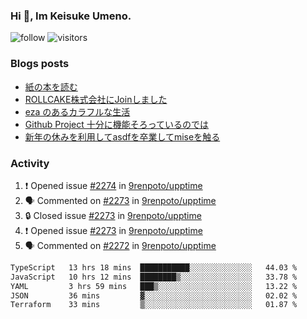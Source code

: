 ### Hi 👋, Im Keisuke Umeno.

<!--
**9renpoto/9renpoto** is a ✨ _special_ ✨ repository because its `README.md` (this file) appears on your GitHub profile.

Here are some ideas to get you started:

- 🔭 I’m currently working on ...
- 🌱 I’m currently learning ...
- 👯 I’m looking to collaborate on ...
- 🤔 I’m looking for help with ...
- 💬 Ask me about ...
- 📫 How to reach me: ...
- 😄 Pronouns: ...
- ⚡ Fun fact: ...
-->

![follow](https://img.shields.io/github/followers/9renpoto?label=Follow&style=social)
![visitors](https://komarev.com/ghpvc/?username=9renpoto&label=Profile%20views&color=0e75b6&style=flat)

### Blogs posts

<!-- BLOG-POST-LIST:START -->
- [紙の本を読む](https://9renpoto.win/entry/2024/02/25/reading-papar-book)
- [ROLLCAKE株式会社にJoinしました](https://9renpoto.win/entry/2024/02/11/join)
- [eza のあるカラフルな生活](https://9renpoto.win/entry/2024/02/01/eza)
- [Github Project 十分に機能そろっているのでは](https://9renpoto.win/entry/2024/01/14/gh-projects)
- [新年の休みを利用してasdfを卒業してmiseを触る](https://9renpoto.win/entry/2024/01/07/mise)
<!-- BLOG-POST-LIST:END -->

### Activity

<!--START_SECTION:activity-->
1. ❗ Opened issue [#2274](https://github.com/9renpoto/upptime/issues/2274) in [9renpoto/upptime](https://github.com/9renpoto/upptime)
2. 🗣 Commented on [#2273](https://github.com/9renpoto/upptime/issues/2273#issuecomment-2047140225) in [9renpoto/upptime](https://github.com/9renpoto/upptime)
3. 🔒 Closed issue [#2273](https://github.com/9renpoto/upptime/issues/2273) in [9renpoto/upptime](https://github.com/9renpoto/upptime)
4. ❗ Opened issue [#2273](https://github.com/9renpoto/upptime/issues/2273) in [9renpoto/upptime](https://github.com/9renpoto/upptime)
5. 🗣 Commented on [#2272](https://github.com/9renpoto/upptime/issues/2272#issuecomment-2047034982) in [9renpoto/upptime](https://github.com/9renpoto/upptime)
<!--END_SECTION:activity-->

<!--START_SECTION:waka-->

```txt
TypeScript   13 hrs 18 mins  ███████████░░░░░░░░░░░░░░   44.03 %
JavaScript   10 hrs 12 mins  ████████▒░░░░░░░░░░░░░░░░   33.78 %
YAML         3 hrs 59 mins   ███▒░░░░░░░░░░░░░░░░░░░░░   13.22 %
JSON         36 mins         ▓░░░░░░░░░░░░░░░░░░░░░░░░   02.02 %
Terraform    33 mins         ▒░░░░░░░░░░░░░░░░░░░░░░░░   01.87 %
```

<!--END_SECTION:waka-->
